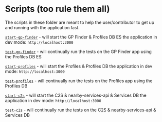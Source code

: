 # Scripts (too rule them all)

The scripts in these folder are meant to help the user/contributor to get up and running with the application fast.

[`start-gp-finder`](start) - will start the GP Finder & Profiles DB ES the application in dev mode: `http://localhost:3000`

[`test-gp-finder`](test) - will continually run the tests on the GP Finder app using the Profiles DB ES

[`start-profiles`](start) - will start the Profiles & Profiles DB the application in dev mode: `http://localhost:3000`

[`test-profiles`](test) - will continually run the tests on the Profiles app using the Profiles DB

[`start-c2s`](start) - will start the C2S & nearby-services-api & Services DB the application in dev mode: `http://localhost:3000`

[`test-c2s`](test) - will continually run the tests on the C2S & nearby-services-api & Services DB
